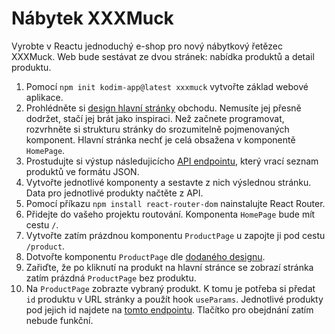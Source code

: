 # Nábytek XXXMuck

Vyrobte v Reactu jednoduchý e-shop pro nový nábytkový řetězec XXXMuck. Web bude sestávat ze dvou stránek: nabídka produktů a detail produktu.

1. Pomocí `npm init kodim-app@latest xxxmuck` vytvořte základ webové aplikace.
2. Prohlédněte si [design hlavní stránky](https://kodim.cz/cms/assets/czechitas/react-2/lekce/opakovani/projektik/xxxmuck/homepage.png) obchodu. Nemusíte jej přesně dodržet, stačí jej brát jako inspiraci. Než začnete programovat, rozvrhněte si strukturu stránky do srozumitelně pojmenovaných komponent. Hlavní stránka nechť je celá obsažena v komponentě `HomePage`.
3. Prostudujte si výstup následujicícho [API endpointu](https://apps.kodim.cz/react-2/xxxmuck/products), který vrací seznam produktů ve formátu JSON.
4. Vytvořte jednotlivé komponenty a sestavte z nich výslednou stránku. Data pro jednotlivé produkty načtěte z API.
5. Pomocí příkazu `npm install react-router-dom` nainstalujte React Router.
6. Přidejte do vašeho projektu routování. Komponenta `HomePage` bude mít cestu `/`.
7. Vytvořte zatím prázdnou komponentu `ProductPage` u zapojte ji pod cestu `/product`.
8. Dotvořte komponentu `ProductPage` dle [dodaného designu](https://kodim.cz/cms/assets/czechitas/react-2/lekce/opakovani/projektik/xxxmuck/productpage.png).
9. Zařiďte, že po kliknutí na produkt na hlavní stránce se zobrazí stránka zatím prázdná `ProductPage` bez produktu.
10. Na `ProductPage` zobrazte vybraný produkt. K tomu je potřeba si předat `id` produktu v URL stránky a použít hook `useParams`. Jednotlivé produkty pod jejich id najdete na [tomto endpointu](https://apps.kodim.cz/react-2/xxxmuck/products/2c6VoCaD). Tlačítko pro obejdnání zatím nebude funkční.
